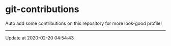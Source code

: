 # git-contributions

Auto add some contributions on this repository for more look-good profile!

---

Update at 2020-02-20 04:54:43
